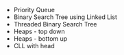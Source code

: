 - Priority Queue
- Binary Search Tree using Linked List
- Threaded Binary Search Tree
- Heaps - top down
- Heaps - bottom up
- CLL with head
